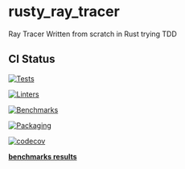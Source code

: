 # rusty_ray_tracer
Ray Tracer Written from scratch in Rust trying TDD

## CI Status

[![Tests](https://github.com/gsharad007/rusty_ray_tracer/actions/workflows/testing.yml/badge.svg)](https://github.com/gsharad007/rusty_ray_tracer/actions/workflows/testing.yml)

[![Linters](https://github.com/gsharad007/rusty_ray_tracer/actions/workflows/linting.yml/badge.svg)](https://github.com/gsharad007/rusty_ray_tracer/actions/workflows/linting.yml)

[![Benchmarks](https://github.com/gsharad007/rusty_ray_tracer/actions/workflows/benchmarking.yml/badge.svg)](https://github.com/gsharad007/rusty_ray_tracer/actions/workflows/benchmarking.yml)

[![Packaging](https://github.com/gsharad007/rusty_ray_tracer/actions/workflows/packaging.yml/badge.svg)](https://github.com/gsharad007/rusty_ray_tracer/actions/workflows/packaging.yml)

[![codecov](https://codecov.io/gh/gsharad007/rusty_ray_tracer/branch/main/graph/badge.svg?token=PY5ZAM29DI)](https://codecov.io/gh/gsharad007/rusty_ray_tracer)

[**benchmarks results**](https://gsharad007.github.io/rusty_ray_tracer/dev/bench/)
